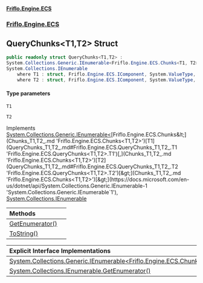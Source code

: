 #### [Friflo.Engine.ECS](index.md 'index')
### [Friflo.Engine.ECS](Friflo.Engine.ECS.md 'Friflo.Engine.ECS')

## QueryChunks<T1,T2> Struct

```csharp
public readonly struct QueryChunks<T1,T2> :
System.Collections.Generic.IEnumerable<Friflo.Engine.ECS.Chunks<T1, T2>>,
System.Collections.IEnumerable
    where T1 : struct, Friflo.Engine.ECS.IComponent, System.ValueType, System.ValueType
    where T2 : struct, Friflo.Engine.ECS.IComponent, System.ValueType, System.ValueType
```
#### Type parameters

<a name='Friflo.Engine.ECS.QueryChunks_T1,T2_.T1'></a>

`T1`

<a name='Friflo.Engine.ECS.QueryChunks_T1,T2_.T2'></a>

`T2`

Implements [System.Collections.Generic.IEnumerable&lt;](https://docs.microsoft.com/en-us/dotnet/api/System.Collections.Generic.IEnumerable-1 'System.Collections.Generic.IEnumerable`1')[Friflo.Engine.ECS.Chunks&lt;](Chunks_T1,T2_.md 'Friflo.Engine.ECS.Chunks<T1,T2>')[T1](QueryChunks_T1,T2_.md#Friflo.Engine.ECS.QueryChunks_T1,T2_.T1 'Friflo.Engine.ECS.QueryChunks<T1,T2>.T1')[,](Chunks_T1,T2_.md 'Friflo.Engine.ECS.Chunks<T1,T2>')[T2](QueryChunks_T1,T2_.md#Friflo.Engine.ECS.QueryChunks_T1,T2_.T2 'Friflo.Engine.ECS.QueryChunks<T1,T2>.T2')[&gt;](Chunks_T1,T2_.md 'Friflo.Engine.ECS.Chunks<T1,T2>')[&gt;](https://docs.microsoft.com/en-us/dotnet/api/System.Collections.Generic.IEnumerable-1 'System.Collections.Generic.IEnumerable`1'), [System.Collections.IEnumerable](https://docs.microsoft.com/en-us/dotnet/api/System.Collections.IEnumerable 'System.Collections.IEnumerable')

| Methods | |
| :--- | :--- |
| [GetEnumerator()](QueryChunks_T1,T2_.GetEnumerator().md 'Friflo.Engine.ECS.QueryChunks<T1,T2>.GetEnumerator()') | |
| [ToString()](QueryChunks_T1,T2_.ToString().md 'Friflo.Engine.ECS.QueryChunks<T1,T2>.ToString()') | |

| Explicit Interface Implementations | |
| :--- | :--- |
| [System.Collections.Generic.IEnumerable&lt;Friflo.Engine.ECS.Chunks&lt;T1,T2&gt;&gt;.GetEnumerator()](QueryChunks_T1,T2_.System.Collections.Generic.IEnumerable_Friflo.Engine.ECS.Chunks_T1,T2__.GetEnumerator().md 'Friflo.Engine.ECS.QueryChunks<T1,T2>.System.Collections.Generic.IEnumerable<Friflo.Engine.ECS.Chunks<T1,T2>>.GetEnumerator()') | |
| [System.Collections.IEnumerable.GetEnumerator()](QueryChunks_T1,T2_.System.Collections.IEnumerable.GetEnumerator().md 'Friflo.Engine.ECS.QueryChunks<T1,T2>.System.Collections.IEnumerable.GetEnumerator()') | |
